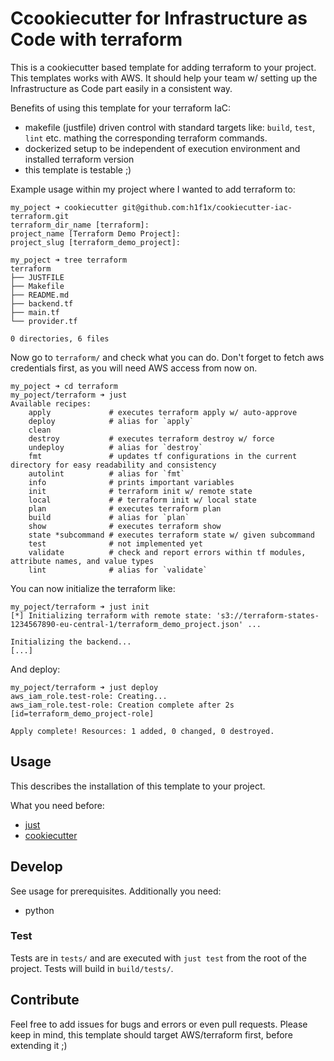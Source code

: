 Ccookiecutter for Infrastructure as Code with terraform 
========================================================

This is a cookiecutter based template for adding terraform to your project. This templates works with AWS. 
It should help your team w/ setting up the Infrastructure as Code part easily in a consistent way.

Benefits of using this template for your terraform IaC:
- makefile (justfile) driven control with standard targets like: `build`, `test`, `lint` etc. mathing the 
  corresponding terraform commands.
- dockerized setup to be independent of execution environment and installed terraform version
- this template is testable ;)

Example usage within my project where I wanted to add terraform to:

```
my_poject ➜ cookiecutter git@github.com:h1f1x/cookiecutter-iac-terraform.git                                                
terraform_dir_name [terraform]: 
project_name [Terraform Demo Project]: 
project_slug [terraform_demo_project]: 

my_poject ➜ tree terraform 
terraform
├── JUSTFILE
├── Makefile
├── README.md
├── backend.tf
├── main.tf
└── provider.tf

0 directories, 6 files
```

Now go to `terraform/` and check what you can do.
Don't forget to fetch aws credentials first, as you will need AWS access from now on.

```
my_poject ➜ cd terraform
my_poject/terraform ➜ just
Available recipes:
    apply             # executes terraform apply w/ auto-approve
    deploy            # alias for `apply`
    clean
    destroy           # executes terraform destroy w/ force
    undeploy          # alias for `destroy`
    fmt               # updates tf configurations in the current directory for easy readability and consistency
    autolint          # alias for `fmt`
    info              # prints important variables
    init              # terraform init w/ remote state
    local             # # terraform init w/ local state
    plan              # executes terraform plan
    build             # alias for `plan`
    show              # executes terraform show
    state *subcommand # executes terraform state w/ given subcommand
    test              # not implemented yet
    validate          # check and report errors within tf modules, attribute names, and value types
    lint              # alias for `validate`
```

You can now initialize the terraform like:
```
my_poject/terraform ➜ just init
[*] Initializing terraform with remote state: 's3://terraform-states-1234567890-eu-central-1/terraform_demo_project.json' ...

Initializing the backend...
[...]
```
And deploy:
```
my_poject/terraform ➜ just deploy
aws_iam_role.test-role: Creating...
aws_iam_role.test-role: Creation complete after 2s [id=terraform_demo_project-role]

Apply complete! Resources: 1 added, 0 changed, 0 destroyed.

```

## Usage

This describes the installation of this template to your project.

What you need before: 
- [just](https://github.com/casey/just)
- [cookiecutter](https://cookiecutter.readthedocs.io/en/latest/index.html#)


## Develop

See usage for prerequisites.
Additionally you need:
- python

### Test

Tests are in `tests/` and are executed with `just test` from the root of the project. Tests will build in `build/tests/`.

## Contribute

Feel free to add issues for bugs and errors or even pull requests. Please keep in mind, this template should 
target AWS/terraform first, before extending it ;)
